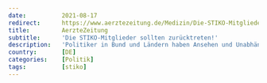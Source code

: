 ```yaml
---
date:          2021-08-17
redirect:      https://www.aerztezeitung.de/Medizin/Die-STIKO-Mitglieder-sollten-zuruecktreten-422036.html
title:         AerzteZeitung
subtitle:      'Die STIKO-Mitglieder sollten zurücktreten!'
description:   'Politiker in Bund und Ländern haben Ansehen und Unabhängigkeit der STIKO ruiniert – vermutlich irreversibel. Die Mitglieder der Impfkommission sollten deswegen jetzt Konsequenzen ziehen.'
country:       [DE]
categories:    [Politik]
tags:          [stiko]
---
```

